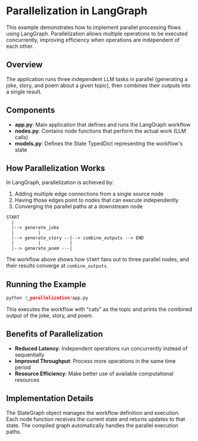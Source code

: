 # Parallelization in LangGraph

This example demonstrates how to implement parallel processing flows using LangGraph. Parallelization allows multiple operations to be executed concurrently, improving efficiency when operations are independent of each other.

## Overview

The application runs three independent LLM tasks in parallel (generating a joke, story, and poem about a given topic), then combines their outputs into a single result.

## Components

- **app.py**: Main application that defines and runs the LangGraph workflow
- **nodes.py**: Contains node functions that perform the actual work (LLM calls)
- **models.py**: Defines the State TypedDict representing the workflow's state

## How Parallelization Works

In LangGraph, parallelization is achieved by:

1. Adding multiple edge connections from a single source node
2. Having those edges point to nodes that can execute independently
3. Converging the parallel paths at a downstream node

```
START
  |
  |--> generate_joke 
  |         |
  |--> generate_story --|--> combine_outputs --> END
  |         |           |
  |--> generate_poem ---|
```

The workflow above shows how `START` fans out to three parallel nodes, and their results converge at `combine_outputs`.

## Running the Example

```python
python 3_parallelization/app.py
```

This executes the workflow with "cats" as the topic and prints the combined output of the joke, story, and poem.

## Benefits of Parallelization

- **Reduced Latency**: Independent operations run concurrently instead of sequentially
- **Improved Throughput**: Process more operations in the same time period
- **Resource Efficiency**: Make better use of available computational resources

## Implementation Details

The StateGraph object manages the workflow definition and execution. Each node function receives the current state and returns updates to that state. The compiled graph automatically handles the parallel execution paths.
